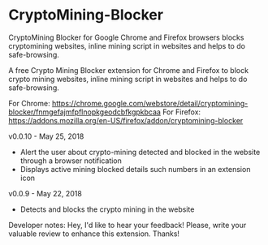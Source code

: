 # CryptoMining-Blocker
CryptoMining Blocker for Google Chrome and Firefox browsers blocks cryptomining websites, inline mining script in websites and helps to do safe-browsing.

A free Crypto Mining Blocker extension for Chrome and Firefox to block crypto mining websites, inline mining script in websites and helps to do safe-browsing.

For Chrome: https://chrome.google.com/webstore/detail/cryptomining-blocker/fnmgefajmfpflnopkgeodcbfkgpkbcaa
For Firefox: https://addons.mozilla.org/en-US/firefox/addon/cryptomining-blocker

v0.0.10 - May 25, 2018
- Alert the user about crypto-mining detected and blocked in the website through a browser notification
- Displays active mining blocked details such numbers in an extension icon

v0.0.9 - May 22, 2018
- Detects and blocks the crypto mining in the website

Developer notes: Hey, I'd like to hear your feedback! Please, write your valuable review to enhance this extension. Thanks!

